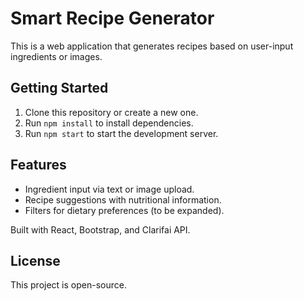 # Smart Recipe Generator

This is a web application that generates recipes based on user-input ingredients or images.

## Getting Started
1. Clone this repository or create a new one.
2. Run `npm install` to install dependencies.
3. Run `npm start` to start the development server.

## Features
- Ingredient input via text or image upload.
- Recipe suggestions with nutritional information.
- Filters for dietary preferences (to be expanded).

Built with React, Bootstrap, and Clarifai API.

## License

This project is open-source.
